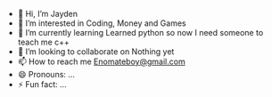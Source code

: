 - 👋 Hi, I’m Jayden
- 👀 I’m interested in Coding, Money and Games
- 🌱 I’m currently learning Learned python so now I need someone to teach me c++
- 💞️ I’m looking to collaborate on Nothing yet
- 📫 How to reach me Enomateboy@gmail.com
- 😄 Pronouns: ...
- ⚡ Fun fact: ...

<!---
Jayden-game/Jayden-game is a ✨ special ✨ repository because its `README.md` (this file) appears on your GitHub profile.
You can click the Preview link to take a look at your changes.
--->
